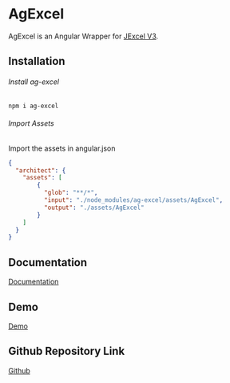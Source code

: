 # AgExcel

AgExcel is an Angular Wrapper for [JExcel V3](https://www.npmjs.com/package/jexcel).

## Installation
###### Install ag-excel
`npm i ag-excel`
###### Import Assets
Import the assets in angular.json
```json
{
  "architect": {
    "assets": [
		{
		  "glob": "**/*",
		  "input": "./node_modules/ag-excel/assets/AgExcel",
		  "output": "./assets/AgExcel"
		}
	]
  }
}
```

## Documentation
[Documentation](https://gamble4846.github.io/AgExcel/Documentation/)

## Demo
[Demo](https://gamble4846.github.io/AgExcel/Demo/)

## Github Repository Link
[Github](https://github.com/gamble4846/AgExcel)